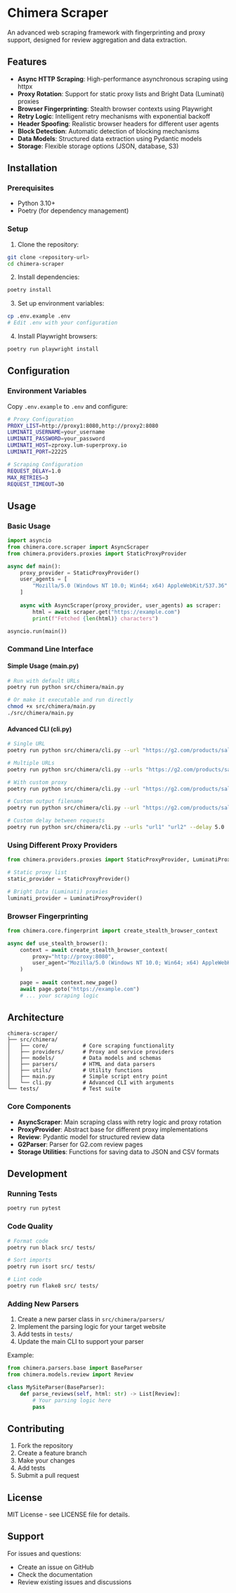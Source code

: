# Chimera Scraper

An advanced web scraping framework with fingerprinting and proxy support, designed for review aggregation and data extraction.

## Features

- **Async HTTP Scraping**: High-performance asynchronous scraping using httpx
- **Proxy Rotation**: Support for static proxy lists and Bright Data (Luminati) proxies
- **Browser Fingerprinting**: Stealth browser contexts using Playwright
- **Retry Logic**: Intelligent retry mechanisms with exponential backoff
- **Header Spoofing**: Realistic browser headers for different user agents
- **Block Detection**: Automatic detection of blocking mechanisms
- **Data Models**: Structured data extraction using Pydantic models
- **Storage**: Flexible storage options (JSON, database, S3)

## Installation

### Prerequisites

- Python 3.10+
- Poetry (for dependency management)

### Setup

1. Clone the repository:
```bash
git clone <repository-url>
cd chimera-scraper
```

2. Install dependencies:
```bash
poetry install
```

3. Set up environment variables:
```bash
cp .env.example .env
# Edit .env with your configuration
```

4. Install Playwright browsers:
```bash
poetry run playwright install
```

## Configuration

### Environment Variables

Copy `.env.example` to `.env` and configure:

```bash
# Proxy Configuration
PROXY_LIST=http://proxy1:8080,http://proxy2:8080
LUMINATI_USERNAME=your_username
LUMINATI_PASSWORD=your_password
LUMINATI_HOST=zproxy.lum-superproxy.io
LUMINATI_PORT=22225

# Scraping Configuration
REQUEST_DELAY=1.0
MAX_RETRIES=3
REQUEST_TIMEOUT=30
```

## Usage

### Basic Usage

```python
import asyncio
from chimera.core.scraper import AsyncScraper
from chimera.providers.proxies import StaticProxyProvider

async def main():
    proxy_provider = StaticProxyProvider()
    user_agents = [
        "Mozilla/5.0 (Windows NT 10.0; Win64; x64) AppleWebKit/537.36"
    ]
    
    async with AsyncScraper(proxy_provider, user_agents) as scraper:
        html = await scraper.get("https://example.com")
        print(f"Fetched {len(html)} characters")

asyncio.run(main())
```

### Command Line Interface

#### Simple Usage (main.py)
```bash
# Run with default URLs
poetry run python src/chimera/main.py

# Or make it executable and run directly
chmod +x src/chimera/main.py
./src/chimera/main.py
```

#### Advanced CLI (cli.py)
```bash
# Single URL
poetry run python src/chimera/cli.py --url "https://g2.com/products/salesforce/reviews"

# Multiple URLs
poetry run python src/chimera/cli.py --urls "https://g2.com/products/salesforce/reviews" "https://g2.com/products/asana/reviews"

# With custom proxy
poetry run python src/chimera/cli.py --url "https://g2.com/products/salesforce/reviews" --proxy "http://proxy:8080"

# Custom output filename
poetry run python src/chimera/cli.py --url "https://g2.com/products/salesforce/reviews" --output "salesforce_reviews"

# Custom delay between requests
poetry run python src/chimera/cli.py --urls "url1" "url2" --delay 5.0
```

### Using Different Proxy Providers

```python
from chimera.providers.proxies import StaticProxyProvider, LuminatiProxyProvider

# Static proxy list
static_provider = StaticProxyProvider()

# Bright Data (Luminati) proxies
luminati_provider = LuminatiProxyProvider()
```

### Browser Fingerprinting

```python
from chimera.core.fingerprint import create_stealth_browser_context

async def use_stealth_browser():
    context = await create_stealth_browser_context(
        proxy="http://proxy:8080",
        user_agent="Mozilla/5.0 (Windows NT 10.0; Win64; x64) AppleWebKit/537.36"
    )
    
    page = await context.new_page()
    await page.goto("https://example.com")
    # ... your scraping logic
```

## Architecture

```
chimera-scraper/
├── src/chimera/
│   ├── core/           # Core scraping functionality
│   ├── providers/      # Proxy and service providers
│   ├── models/         # Data models and schemas
│   ├── parsers/        # HTML and data parsers
│   ├── utils/          # Utility functions
│   ├── main.py         # Simple script entry point
│   └── cli.py          # Advanced CLI with arguments
└── tests/              # Test suite
```

### Core Components

- **AsyncScraper**: Main scraping class with retry logic and proxy rotation
- **ProxyProvider**: Abstract base for different proxy implementations
- **Review**: Pydantic model for structured review data
- **G2Parser**: Parser for G2.com review pages
- **Storage Utilities**: Functions for saving data to JSON and CSV formats

## Development

### Running Tests

```bash
poetry run pytest
```

### Code Quality

```bash
# Format code
poetry run black src/ tests/

# Sort imports
poetry run isort src/ tests/

# Lint code
poetry run flake8 src/ tests/
```

### Adding New Parsers

1. Create a new parser class in `src/chimera/parsers/`
2. Implement the parsing logic for your target website
3. Add tests in `tests/`
4. Update the main CLI to support your parser

Example:

```python
from chimera.parsers.base import BaseParser
from chimera.models.review import Review

class MySiteParser(BaseParser):
    def parse_reviews(self, html: str) -> List[Review]:
        # Your parsing logic here
        pass
```

## Contributing

1. Fork the repository
2. Create a feature branch
3. Make your changes
4. Add tests
5. Submit a pull request

## License

MIT License - see LICENSE file for details.

## Support

For issues and questions:
- Create an issue on GitHub
- Check the documentation
- Review existing issues and discussions
